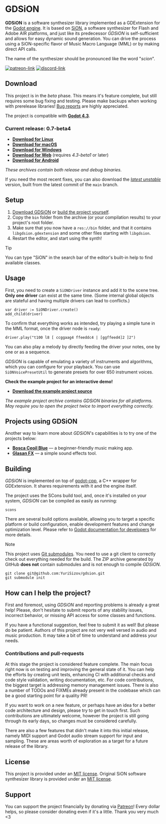 # GDSiON

**GDSiON** is a software synthesizer library implemented as a GDExtension for the [Godot engine](https://godotengine.org/). It is based on [SiON](https://github.com/keim/SiON), a software synthesizer for Flash and Adobe AIR platforms, and just like its predecessor _GDSiON_ is self-sufficient and allows for easy dynamic sound generation. You can drive the process using a SiON-specific flavor of Music Macro Language (MML) or by making direct API calls.

The name of the synthesizer should be pronounced like the word "_scion_".

[![patreon-link](https://img.shields.io/badge/Patreon-orange?label=support%20the%20project&color=%23F2614B&style=for-the-badge)](https://patreon.com/YuriSizov)
[![discord-link](https://img.shields.io/badge/Discord-purple?label=get%20in%20touch&color=%235865F2&style=for-the-badge)](https://discord.gg/S657Y9KPF9)

## Download

This project is in the _beta_ phase. This means it's feature complete, but still requires some bug fixing and testing. Please make backups when working with prerelease libraries! [Bug reports](https://github.com/YuriSizov/gdsion/issues) are highly appreciated.

The project is compatible with **[Godot 4.3](https://godotengine.org/download/archive/4.3-stable/)**.

### Current release: 0.7-beta4

* **[Download for Linux](https://github.com/YuriSizov/gdsion/releases/download/0.7-beta4/libgdsion-linux.zip)**
* **[Download for macOS](https://github.com/YuriSizov/gdsion/releases/download/0.7-beta4/libgdsion-macos.zip)**
* **[Download for Windows](https://github.com/YuriSizov/gdsion/releases/download/0.7-beta4/libgdsion-windows.zip)**
* **[Download for Web](https://github.com/YuriSizov/gdsion/releases/download/0.7-beta4/libgdsion-web.zip)** (requires _4.3-beta1_ or later)
* **[Download for Android](https://github.com/YuriSizov/gdsion/releases/download/0.7-beta4/libgdsion-android.zip)**

_These archives contain both release and debug binaries._

If you need the most recent fixes, you can also download the _[latest unstable](https://github.com/YuriSizov/gdsion/releases/latest-unstable)_ version, built from the latest commit of the `main` branch.

## Setup

1. [Download GDSiON](#download) or [build the project yourself](#building).
2. Copy the `bin` folder from the archive (or your compilation results) to your project's root folder.
3. Make sure that you now have a `res://bin` folder, and that it contains `libgdsion.gdextension` and some other files starting with `libgdsion`.
4. Restart the editor, and start using the synth!

> [!TIP]
> You can type "SiON" in the search bar of the editor's built-in help to find available classes.

## Usage

First, you need to create a `SiONDriver` instance and add it to the scene tree. **Only one driver** can exist at the same time. (Some internal global objects are stateful and having multiple drivers can lead to conflicts.)

```gdscript
var driver := SiONDriver.create()
add_child(driver)
```

To confirm that everything works as intended, try playing a simple tune in the MML format, once the driver node is `ready`:

```gdscript
driver.play("t100 l8 [ ccggaag4 ffeeddc4 | [ggffeed4]2 ]2")
```

You can also play a melody by directly feeding the driver your notes, one by one or as a sequence.

_GDSiON_ is capable of emulating a variety of instruments and algorithms, which you can configure for your playback. You can use `SiONVoicePresetUtil` to generate presets for over 650 instrument voices.

**Check the example project for an interactive demo!**

* **[Download the example project source](https://github.com/YuriSizov/gdsion/releases/download/latest-unstable/example-project-source.zip)**

_The example project archive contains GDSiON binaries for all platforms. May require you to open the project twice to import everything correctly._

## Projects using GDSiON

Another way to learn more about _GDSiON_'s capabilities is to try one of the projects below:

* **[Bosca Ceoil Blue](https://github.com/YuriSizov/boscaceoil-blue)** — a beginner-friendly music making app.
* **[Glasan FX](https://github.com/YuriSizov/glasan-fx)** — a simple sound effects tool.

## Building

_GDSiON_ is implemented on top of [godot-cpp](https://github.com/godotengine/godot-cpp), a C++ wrapper for GDExtension. It shares requirements with it and the engine itself.

The project uses the SCons build tool, and, once it's installed on your system, _GDSiON_ can be compiled as easily as running:

```shell
scons
```

There are several build options available, allowing you to target a specific platform or build configuration, enable development features and change optimization level. Please refer to [Godot documentation for developers](https://docs.godotengine.org/en/latest/contributing/development/compiling/index.html) for more details.

> [!NOTE]
> This project uses [Git submodules](https://git-scm.com/book/en/v2/Git-Tools-Submodules). You need to use a git client to correctly check out everything needed for the build. The ZIP archive generated by GitHub **does not** contain submodules and is not enough to compile _GDSiON_.
> ```
> git clone git@github.com:YuriSizov/gdsion.git
> git submodule init
> ```

## How can I help the project?

First and foremost, using _GDSiON_ and reporting problems is already a great help! Please, don't hesitate to submit reports of any stability issues, incorrect behavior, or missing API access for some classes and functions.

If you have a functional suggestion, feel free to submit it as well! But please do be patient. Authors of this project are not very well versed in audio and music production. It may take a bit of time to understand and address your needs.

### Contributions and pull-requests

At this stage the project is considered feature complete. The main focus right now is on testing and improving the general state of it. You can help the efforts by creating unit tests, enhancing CI with additional checks and code style validation, writing documentation, etc. For code contributions, the biggest target is addressing memory management issues. There is also a number of TODOs and FIXMEs already present in the codebase which can be a good starting point for a quality PR!

If you want to work on a new feature, or perhaps have an idea for a better code architecture and design, please try to get in touch first. Such contributions are ultimately welcome, however the project is still going through its early days, so changes must be considered carefully.

There are also a few features that didn't make it into this initial release, namely MIDI support and Godot audio stream support for input and sampling. These are areas worth of exploration as a target for a future release of the library.

## License

This project is provided under an [MIT license](LICENSE). Original SiON software synthesizer library is provided under an [MIT license](https://github.com/keim/SiON/blob/1e6d6cd20bbc0379f5a81f607ac87a105163648f/LICENSE.md).

## Support

You can support the project financially by donating via [Patreon](https://www.patreon.com/YuriSizov)! Every dollar helps, so please consider donating even if it's a little. Thank you very much <3
